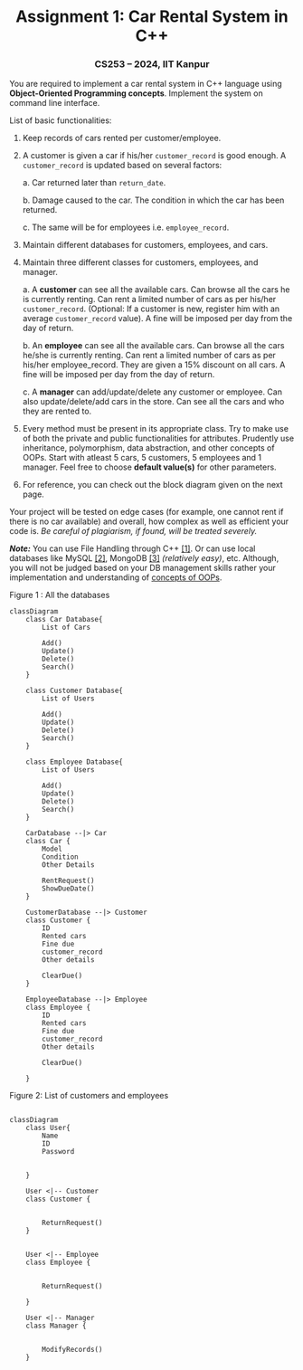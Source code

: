 <center><strong><h1>Assignment 1: Car Rental System in C++</h1></strong></center>

<center><h3>CS253 – 2024, IIT Kanpur</h3></center>

You are required to implement a car rental system in C++ language using **Object-Oriented Programming concepts**. Implement the system on command line interface.

List of basic functionalities:

1. Keep records of cars rented per customer/employee.

2. A customer is given a car if his/her `customer_record` is good enough. A `customer_record` is updated based on several factors:

    a. Car returned later than `return_date`.

    b. Damage caused to the car. The condition in which the car has been returned.

    c. The same will be for employees i.e. `employee_record`.

3. Maintain different databases for customers, employees, and cars.

4. Maintain three different classes for customers, employees, and manager.

    a. A **customer** can see all the available cars. Can browse all the cars he is currently renting. Can rent a limited number of cars as per his/her `customer_record`. (Optional: If a customer is new, register him with an average `customer_record` value). A fine will be imposed per day from the day of return.

    b. An **employee** can see all the available cars. Can browse all the cars he/she is currently renting. Can rent a limited number of cars as per his/her employee_record. They are given a 15% discount on all cars. A fine will be imposed per day from the day of return.

    c. A **manager** can add/update/delete any customer or employee. Can also update/delete/add cars in the store. Can see all the cars and who they are rented to.

5. Every method must be present in its appropriate class. Try to make use of both the private and public functionalities for attributes. Prudently use inheritance, polymorphism, data abstraction, and other concepts of OOPs. Start with atleast 5 cars, 5 customers, 5 employees and 1 manager. Feel free to choose **default value(s)** for other parameters.

6. For reference, you can check out the block diagram given on the next page.


Your project will be tested on edge cases (for example, one cannot rent if there is no car available) and overall, how complex as well as efficient your code is. *Be careful of plagiarism, if found, will be treated severely.* 


***Note:*** You can use File Handling through C++ [[1]](https://www.geeksforgeeks.org/file-handling-c-classes/). Or can use local databases like MySQL [[2]](https://www.geeksforgeeks.org/how-to-setup-mysql-database-in-visual-studio-2022-for-a-cpp-application/), MongoDB [[3]](https://www.mongodb.com/developer/products/mongodb/getting-started-mongodb-cpp/) *(relatively easy)*, etc. Although, you will not be judged based on your DB management skills rather your
implementation and understanding of <ins>concepts of OOPs</ins>.

Figure 1 : All the databases
```mermaid
classDiagram
    class Car Database{
        List of Cars

        Add()
        Update()
        Delete()
        Search()
    }

    class Customer Database{
        List of Users

        Add()
        Update()
        Delete()
        Search()
    }

    class Employee Database{
        List of Users

        Add()
        Update()
        Delete()
        Search()
    }

    CarDatabase --|> Car
    class Car {
        Model
        Condition
        Other Details

        RentRequest()
        ShowDueDate()
    }

    CustomerDatabase --|> Customer
    class Customer {
        ID
        Rented cars
        Fine due
        customer_record
        Other details

        ClearDue()
    }

    EmployeeDatabase --|> Employee
    class Employee {
        ID
        Rented cars
        Fine due
        customer_record
        Other details

        ClearDue()

    }
```


Figure 2: List of customers and employees

```mermaid

classDiagram
    class User{
        Name
        ID
        Password

        
    }

    User <|-- Customer
    class Customer {
        

        ReturnRequest()
    }


    User <|-- Employee
    class Employee {
       

        ReturnRequest()

    }

    User <|-- Manager
    class Manager {
         

        ModifyRecords()
    }
```

